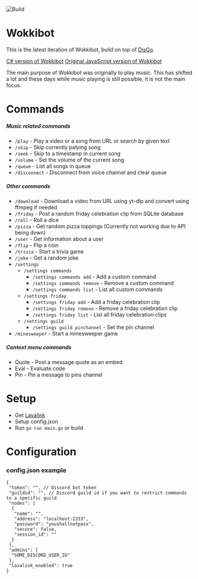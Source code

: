 ![Build](https://github.com/wokkipannu/Wokkibot-Go/actions/workflows/build.yml/badge.svg)

# Wokkibot
This is the latest iteration of Wokkibot, build on top of [DisGo](https://github.com/disgoorg/disgo).

[C# version of Wokkibot](https://github.com/Wokkipannu/Wokkibot-CSharp)
[Original JavaScript version of Wokkibot](https://github.com/Wokkipannu/Wokkibot)

The main purpose of Wokkibot was originally to play music. This has shifted a lot and these days while music playing is still possible, it is not the main focus.

# Commands
##### Music related commands
* `/play` - Play a video or a song from URL or search by given text
* `/skip` - Skip currently palying song
* `/seek` - Skip to a timestamp in current song
* `/volume` - Set the volume of the current song
* `/queue` - List all songs in queue
* `/disconnect` - Disconnect from voice channel and clear queue
##### Other commands
* `/download` - Download a video from URL using yt-dlp and convert using ffmpeg if needed
* `/friday` - Post a random friday celebration clip from SQLite database
* `/roll` - Roll a dice
* `/pizza` - Get random pizza toppings (Currently not working due to API being down)
* `/user` - Get information about a user
* `/flip` - Flip a coin
* `/trivia` - Start a trivia game
* `/joke` - Get a random joke
* `/settings`
  * `/settings commands`
    * `/settings commands add` - Add a custom command
    * `/settings commands remove` - Remove a custom command
    * `/settings commands list` - List all custom commands
  * `/settings friday`
    * `/settings friday add` - Add a friday celebration clip
    * `/settings friday remove` - Remove a friday celebration clip
    * `/settings friday list` - List all friday celebration clips
  * `/settings guild`
    * `/settings guild pinchannel` - Set the pin channel
* `/minesweeper` - Start a minesweeper game
##### Context menu commands
* Quote - Post a message quote as an embed
* Eval - Evaluate code
* Pin - Pin a message to pins channel

# Setup
* Get [Lavalink](https://github.com/freyacodes/Lavalink)
* Setup config.json
* Run `go run main.go` or build

# Configuration
### config.json example
```
{
 "token": "", // Discord bot token
 "guildid": "", // Discord guild id if you want to restrict commands to a specific guild
 "nodes": [
  {
   "name": "",
   "address": "localhost:2333",
   "password": "youshallnotpass",
   "secure": false,
   "session_id": ""
  }
 ],
 "admins": [
  "SOME_DISCORD_USER_ID"
 ],
 "lavalink_enabled": true
}
```